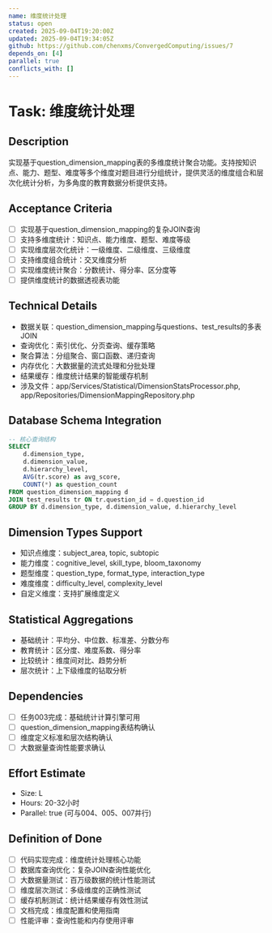 ```yaml
---
name: 维度统计处理
status: open
created: 2025-09-04T19:20:00Z
updated: 2025-09-04T19:34:05Z
github: https://github.com/chenxms/ConvergedComputing/issues/7
depends_on: [4]
parallel: true
conflicts_with: []
---
```


# Task: 维度统计处理

## Description
实现基于question_dimension_mapping表的多维度统计聚合功能。支持按知识点、能力、题型、难度等多个维度对题目进行分组统计，提供灵活的维度组合和层次化统计分析，为多角度的教育数据分析提供支持。

## Acceptance Criteria
- [ ] 实现基于question_dimension_mapping的复杂JOIN查询
- [ ] 支持多维度统计：知识点、能力维度、题型、难度等级
- [ ] 实现维度层次化统计：一级维度、二级维度、三级维度
- [ ] 支持维度组合统计：交叉维度分析
- [ ] 实现维度统计聚合：分数统计、得分率、区分度等
- [ ] 提供维度统计的数据透视表功能

## Technical Details
- 数据关联：question_dimension_mapping与questions、test_results的多表JOIN
- 查询优化：索引优化、分页查询、缓存策略
- 聚合算法：分组聚合、窗口函数、递归查询
- 内存优化：大数据量的流式处理和分批处理
- 结果缓存：维度统计结果的智能缓存机制
- 涉及文件：app/Services/Statistical/DimensionStatsProcessor.php, app/Repositories/DimensionMappingRepository.php

## Database Schema Integration
```sql
-- 核心查询结构
SELECT 
    d.dimension_type,
    d.dimension_value,
    d.hierarchy_level,
    AVG(tr.score) as avg_score,
    COUNT(*) as question_count
FROM question_dimension_mapping d
JOIN test_results tr ON tr.question_id = d.question_id
GROUP BY d.dimension_type, d.dimension_value, d.hierarchy_level
```

## Dimension Types Support
- 知识点维度：subject_area, topic, subtopic
- 能力维度：cognitive_level, skill_type, bloom_taxonomy
- 题型维度：question_type, format_type, interaction_type
- 难度维度：difficulty_level, complexity_level
- 自定义维度：支持扩展维度定义

## Statistical Aggregations
- 基础统计：平均分、中位数、标准差、分数分布
- 教育统计：区分度、难度系数、得分率
- 比较统计：维度间对比、趋势分析
- 层次统计：上下级维度的钻取分析

## Dependencies
- [ ] 任务003完成：基础统计计算引擎可用
- [ ] question_dimension_mapping表结构确认
- [ ] 维度定义标准和层次结构确认
- [ ] 大数据量查询性能要求确认

## Effort Estimate
- Size: L
- Hours: 20-32小时
- Parallel: true (可与004、005、007并行)

## Definition of Done
- [ ] 代码实现完成：维度统计处理核心功能
- [ ] 数据库查询优化：复杂JOIN查询性能优化
- [ ] 大数据量测试：百万级数据的统计性能测试
- [ ] 维度层次测试：多级维度的正确性测试
- [ ] 缓存机制测试：统计结果缓存有效性测试
- [ ] 文档完成：维度配置和使用指南
- [ ] 性能评审：查询性能和内存使用评审
